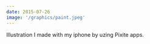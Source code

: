 ```yaml
---
date: 2015-07-26
image: '/graphics/paint.jpeg'
---
```


Illustration I made with my iphone by uzing Pixite apps.